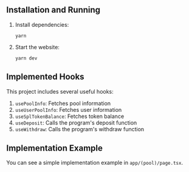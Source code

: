 ## Installation and Running

1. Install dependencies:

   ```
   yarn
   ```

2. Start the website:
   ```
   yarn dev
   ```

## Implemented Hooks

This project includes several useful hooks:

1. `usePoolInfo`: Fetches pool information
2. `useUserPoolInfo`: Fetches user information
3. `useSplTokenBalance`: Fetches token balance
4. `useDeposit`: Calls the program's deposit function
5. `useWithdraw`: Calls the program's withdraw function

## Implementation Example

You can see a simple implementation example in `app/(pool)/page.tsx`.
